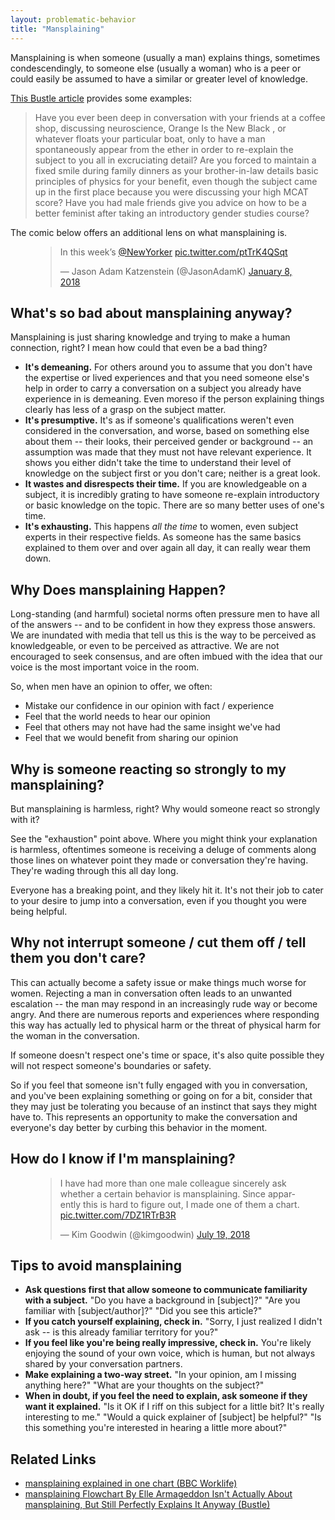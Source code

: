 ```yaml
---
layout: problematic-behavior
title: "Mansplaining"
---
```


Mansplaining is when someone (usually a man) explains things, sometimes condescendingly, to someone else (usually a woman) who is a peer or could easily be assumed to have a similar or greater level of knowledge.

[This Bustle article][BustleArticle] provides some examples:

> Have you ever been deep in conversation with your friends at a coffee shop, discussing neuroscience, Orange Is the New Black , or whatever floats your particular boat, only to have a man spontaneously appear from the ether in order to re-explain the subject to you all in excruciating detail? Are you forced to maintain a fixed smile during family dinners as your brother-in-law details basic principles of physics for your benefit, even though the subject came up in the first place because you were discussing your high MCAT score? Have you had male friends give you advice on how to be a better feminist after taking an introductory gender studies course?

The comic below offers an additional lens on what mansplaining is.

<figure>
<blockquote class="twitter-tweet"><p lang="en" dir="ltr">In this week’s <a href="https://twitter.com/NewYorker?ref_src=twsrc%5Etfw">@NewYorker</a> <a href="https://t.co/ptTrK4QSqt">pic.twitter.com/ptTrK4QSqt</a></p>&mdash; Jason Adam Katzenstein (@JasonAdamK) <a href="https://twitter.com/JasonAdamK/status/950322640732000256?ref_src=twsrc%5Etfw">January 8, 2018</a></blockquote> <script async src="https://platform.twitter.com/widgets.js" charset="utf-8"></script>
</figure>

## What's so bad about mansplaining anyway?

Mansplaining is just sharing knowledge and trying to make a human connection, right? I mean how could that even be a bad thing?

* **It's demeaning.** For others around you to assume that you don't have the expertise or lived experiences and that you need someone else's help in order to carry a conversation on a subject you already have experience in is demeaning. Even moreso if the person explaining things clearly has less of a grasp on the subject matter.
* **It's presumptive.**  It's as if someone's qualifications weren't even considered in the conversation, and worse, based on something else about them -- their looks, their perceived gender or background -- an assumption was made that they must not have relevant experience. It shows you either didn't take the time to understand their level of knowledge on the subject first or you don't care; neither is a great look.
* **It wastes and disrespects their time.** If you are knowledgeable on a subject, it is incredibly grating to have someone re-explain introductory or basic knowledge on the topic. There are so many better uses of one's time.
* **It's exhausting.** This happens _all the time_ to women, even subject experts in their respective fields. As someone has the same basics explained to them over and over again all day, it can really wear them down.

## Why Does mansplaining Happen?

Long-standing (and harmful) societal norms often pressure men to have all of the answers -- and to be confident in how they express those answers. We are inundated with media that tell us this is the way to be perceived as knowledgeable, or even to be perceived as attractive. We are not encouraged to seek consensus, and are often imbued with the idea that our voice is the most important voice in the room.

So, when men have an opinion to offer, we often:

* Mistake our confidence in our opinion with fact / experience
* Feel that the world needs to hear our opinion
* Feel that others may not have had the same insight we've had
* Feel that we would benefit from sharing our opinion

## Why is someone reacting so strongly to my mansplaining?

But mansplaining is harmless, right? Why would someone react so strongly with it?

See the "exhaustion" point above. Where you might think your explanation is harmless, oftentimes someone is receiving a deluge of comments along those lines on whatever point they made or conversation they're having. They're wading through this all day long.

Everyone has a breaking point, and they likely hit it. It's not their job to cater to your desire to jump into a conversation, even if you thought you were being helpful.

## Why not interrupt someone / cut them off / tell them you don't care?

This can actually become a safety issue or make things much worse for women. Rejecting a man in conversation often leads to an unwanted escalation -- the man may respond in an increasingly rude way or become angry. And there are numerous reports and experiences where responding this way has actually led to physical harm or the threat of physical harm for the woman in the conversation.

If someone doesn't respect one's time or space, it's also quite possible they will not respect someone's boundaries or safety.

So if you feel that someone isn't fully engaged with you in conversation, and you've been explaining something or going on for a bit, consider that they may just be tolerating you because of an instinct that says they might have to. This represents an opportunity to make the conversation and everyone's day better by curbing this behavior in the moment.

## How do I know if I'm mansplaining?

<figure>
<blockquote class="twitter-tweet"><p lang="en" dir="ltr">I have had more than one male colleague sincerely ask whether a certain behavior is mansplaining. Since apparently this is hard to figure out, I made one of them a chart. <a href="https://t.co/7DZ1RTrB3R">pic.twitter.com/7DZ1RTrB3R</a></p>&mdash; Kim Goodwin (@kimgoodwin) <a href="https://twitter.com/kimgoodwin/status/1020029572266438657?ref_src=twsrc%5Etfw">July 19, 2018</a></blockquote> <script async src="https://platform.twitter.com/widgets.js" charset="utf-8"></script>
</figure>

## Tips to avoid mansplaining

* **Ask questions first that allow someone to communicate familiarity with a subject.** "Do you have a background in [subject]?" "Are you familiar with [subject/author]?" "Did you see this article?"
* **If you catch yourself explaining, check in.** "Sorry, I just realized I didn't ask -- is this already familiar territory for you?"
* **If you feel like you're being really impressive, check in.** You're likely enjoying the sound of your own voice, which is human, but not always shared by your conversation partners.
* **Make explaining a two-way street.** "In your opinion, am I missing anything here?" "What are your thoughts on the subject?"
* **When in doubt, if you feel the need to explain, ask someone if they want it explained.** "Is it OK if I riff on this subject for a little bit? It's really interesting to me." "Would a quick explainer of [subject] be helpful?" "Is this something you're interested in hearing a little more about?"

## Related Links

* [mansplaining explained in one chart (BBC Worklife)](https://www.bbc.com/worklife/article/20180727-mansplaining-explained-in-one-chart)
* [mansplaining Flowchart By Elle Armageddon Isn't Actually About mansplaining, But Still Perfectly Explains It Anyway (Bustle)][BustleArticle]

[BustleArticle]: https://www.bustle.com/articles/110557-mansplaining-flowchart-by-elle-armageddon-isnt-actually-about-mansplaining-but-still-perfectly-explains-it-anyway
